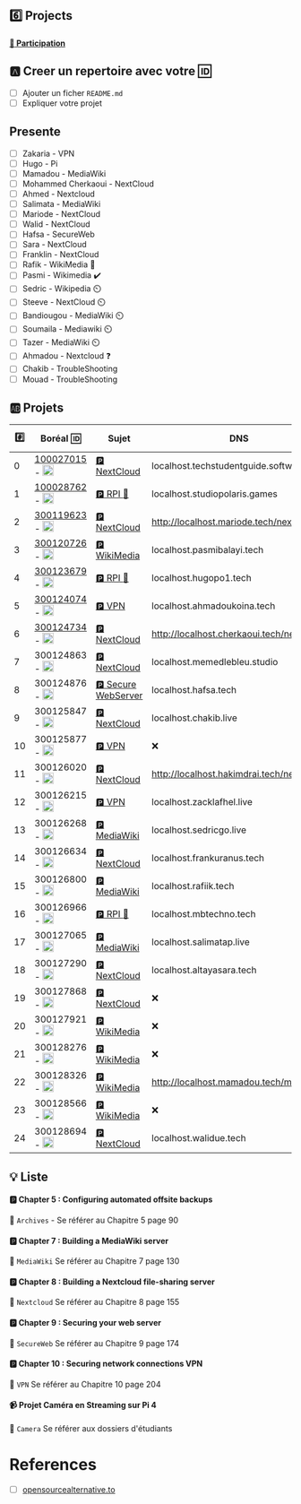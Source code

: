 

## :six: Projects

#### [:tada: Participation](.scripts/Participation.md)

## :a: Creer un repertoire avec votre :id:

- [ ] Ajouter un ficher `README.md`
- [ ] Expliquer votre projet

## Presente

- [ ]  Zakaria - VPN
- [ ] Hugo - Pi
- [ ] Mamadou - MediaWiki
- [ ] Mohammed Cherkaoui - NextCloud
- [ ] Ahmed - Nextcloud
- [ ] Salimata - MediaWiki
- [ ] Mariode - NextCloud
- [ ] Walid - NextCloud
- [ ] Hafsa - SecureWeb
- [ ] Sara - NextCloud
- [ ] Franklin - NextCloud
- [ ] Rafik - WikiMedia :tada:
- [ ] Pasmi - Wikimedia :heavy_check_mark:
- [ ] Sedric - Wikipedia :timer_clock:
- [ ] Steeve - NextCloud :timer_clock:
- [ ] Bandiougou - MediaWiki :timer_clock:
- [ ] Soumaila - Mediawiki :timer_clock:
- [ ] Tazer - MediaWiki :timer_clock:
- [ ] Ahmadou - Nextcloud :question:
- [ ] Chakib - TroubleShooting 
- [ ] Mouad - TroubleShooting

## :ab: Projets



|:hash:| Boréal :id:                | Sujet	   | DNS | a présenté |
|------|----------------------------|----------|-----|-----|
| 0 | [100027015](100027015) - <image src='https://avatars.githubusercontent.com/u/97314874?s=460&v=4' width=20 height=20></image> | [:parking: NextCloud](README.md#parking-chapter-8--building-a-nextcloud-file-sharing-server) | localhost.techstudentguide.software | :x: |  |
| 1 | [100028762](100028762) - <image src='https://avatars.githubusercontent.com/u/96226008?s=460&v=4' width=20 height=20></image> | [:parking: RPI :movie_camera:](README.md#parking-chapter-10--securing-network-connections-vpn) | localhost.studiopolaris.games | :tada: |
| 2 | [300119623](300119623) - <image src='https://avatars.githubusercontent.com/u/97314467?s=460&v=4' width=20 height=20></image> | [:parking: NextCloud](README.md#parking-chapter-10--securing-network-connections-vpn) |  http://localhost.mariode.tech/nextcloud |
| 3 | [300120726](300120726) - <image src='https://avatars.githubusercontent.com/u/105461057?s=460&v=4' width=20 height=20></image> | [:parking: WikiMedia](README.md#parking-chapter-10--securing-network-connections-vpn) | localhost.pasmibalayi.tech |
| 4 | [300123679](300123679) - <image src='https://avatars.githubusercontent.com/u/105458655?s=460&v=4' width=20 height=20></image> | [:parking: RPI :movie_camera:](README.md#parking-chapter-10--securing-network-connections-vpn) | localhost.hugopo1.tech |
| 5 | [300124074](300124074) - <image src='https://avatars.githubusercontent.com/u/97147101?s=460&v=4' width=20 height=20></image> | [:parking: VPN](README.md#parking-chapter-10--securing-network-connections-vpn) | localhost.ahmadoukoina.tech |
| 6 | [300124734](300124734) - <image src='https://avatars.githubusercontent.com/u/94937145?s=460&v=4' width=20 height=20></image> | [:parking: NextCloud](README.md#parking-chapter-8--building-a-nextcloud-file-sharing-server) | http://localhost.cherkaoui.tech/nextcloud |
| 7 | 300124863 - <image src='https://avatars.githubusercontent.com/u/97644305?s=460&v=4' width=20 height=20></image> | [:parking: NextCloud](README.md#parking-chapter-10--securing-network-connections-vpn) | localhost.memedlebleu.studio |
| 8 | 300124876 - <image src='https://avatars.githubusercontent.com/u/98238582?s=460&v=4' width=20 height=20></image> | [:parking: Secure WebServer](README.md#parking-chapter-9--securing-your-web-server) | localhost.hafsa.tech  |
| 9 | 300125847 - <image src='https://avatars.githubusercontent.com/u/97644650?s=460&v=4' width=20 height=20></image> | [:parking: NextCloud](README.md#parking-chapter-10--securing-network-connections-vpn) | localhost.chakib.live | :tada: |
| 10 | 300125877 - <image src='https://avatars.githubusercontent.com/u/115741457?s=460&v=4' width=20 height=20></image> | [:parking: VPN](README.md#parking-chapter-10--securing-network-connections-vpn) | :x: |
| 11 | 300126020 - <image src='https://avatars.githubusercontent.com/u/97989532?s=460&v=4' width=20 height=20></image> |  [:parking: NextCloud](README.md#parking-chapter-10--securing-network-connections-vpn) | http://localhost.hakimdrai.tech/nextcloud |
| 12 | 300126215 - <image src='https://avatars.githubusercontent.com/u/97623907?s=460&v=4' width=20 height=20></image> | [:parking: VPN](README.md#parking-chapter-10--securing-network-connections-vpn) | localhost.zacklafhel.live | :x: |
| 13 | 300126268 - <image src='https://avatars.githubusercontent.com/u/97314948?s=460&v=4' width=20 height=20></image> | [:parking: MediaWiki](README.md#parking-chapter-10--securing-network-connections-vpn) | localhost.sedricgo.live |
| 14 | 300126634 - <image src='https://avatars.githubusercontent.com/u/97324827?s=460&v=4' width=20 height=20></image> | [:parking: NextCloud](README.md#parking-chapter-8--building-a-nextcloud-file-sharing-server) | localhost.frankuranus.tech |
| 15 | 300126800 - <image src='https://avatars.githubusercontent.com/u/105135304?s=460&v=4' width=20 height=20></image> | [:parking: MediaWiki](README.md#parking-chapter-10--securing-network-connections-vpn) | localhost.rafiik.tech |
| 16 | 300126966 - <image src='https://avatars.githubusercontent.com/u/94937166?s=460&v=4' width=20 height=20></image> | [:parking: RPI :movie_camera:](README.md#parking-chapter-10--securing-network-connections-vpn) | localhost.mbtechno.tech |
| 17 | 300127065 - <image src='https://avatars.githubusercontent.com/u/97314712?s=460&v=4' width=20 height=20></image> | [:parking: MediaWiki](README.md#parking-chapter-10--securing-network-connections-vpn) | localhost.salimatap.live |
| 18 | 300127290 - <image src='https://avatars.githubusercontent.com/u/105463700?s=460&v=4' width=20 height=20></image> | [:parking: NextCloud](README.md#parking-chapter-10--securing-network-connections-vpn) | localhost.altayasara.tech |
| 19 | 300127868 - <image src='https://avatars.githubusercontent.com/u/113466237?s=460&v=4' width=20 height=20></image> | [:parking: NextCloud](README.md#parking-chapter-10--securing-network-connections-vpn) | :x: |
| 20 | 300127921 - <image src='https://avatars.githubusercontent.com/u/106841177?s=460&v=4' width=20 height=20></image> | [:parking: WikiMedia](README.md#parking-chapter-10--securing-network-connections-vpn) | :x: |
| 21 | 300128276 - <image src='https://avatars.githubusercontent.com/u/113144317?s=460&v=4' width=20 height=20></image> | [:parking: WikiMedia](README.md#parking-chapter-10--securing-network-connections-vpn) | :x: |
| 22 | 300128326 - <image src='https://avatars.githubusercontent.com/u/105472970?s=460&v=4' width=20 height=20></image> | [:parking: WikiMedia](README.md#parking-chapter-10--securing-network-connections-vpn) | http://localhost.mamadou.tech/mediawiki |
| 23 | 300128566 - <image src='https://avatars.githubusercontent.com/u/101542761?s=460&v=4' width=20 height=20></image> | [:parking: WikiMedia](README.md#parking-chapter-10--securing-network-connections-vpn) | :x: |
| 24 | 300128694 - <image src='https://avatars.githubusercontent.com/u/105947276?s=460&v=4' width=20 height=20></image> | [:parking: NextCloud](README.md#parking-chapter-10--securing-network-connections-vpn) | localhost.walidue.tech |

## :bulb: Liste 

#### :parking: Chapter 5 : Configuring automated offsite backups

:pushpin: `Archives` - Se référer au Chapitre 5 page 90

#### :parking: Chapter 7 : Building a MediaWiki server

:pushpin: `MediaWiki` Se référer au Chapitre 7 page 130

#### :parking: Chapter 8 : Building a Nextcloud file-sharing server

:pushpin: `Nextcloud` Se référer au Chapitre 8 page 155

#### :parking: Chapter 9 : Securing your web server

:pushpin: `SecureWeb` Se référer au Chapitre 9 page 174

#### :parking: Chapter 10 : Securing network connections VPN

:pushpin: `VPN` Se référer au Chapitre 10 page 204


####  :video_camera: Projet Caméra en Streaming sur Pi 4

:pushpin: `Camera` Se référer aux dossiers d'étudiants

# References

- [ ] [opensourcealternative.to](https://www.opensourcealternative.to)
